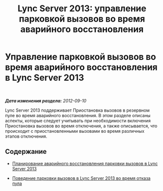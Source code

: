 ﻿---
title: 'Lync Server 2013: управление парковкой вызовов во время аварийного восстановления'
TOCTitle: Управление парковкой вызовов во время аварийного восстановления
ms:assetid: 4df96c38-186f-4b0e-b076-bae6236da7db
ms:mtpsurl: https://technet.microsoft.com/ru-ru/library/JJ688052(v=OCS.15)
ms:contentKeyID: 49887985
ms.date: 05/19/2016
mtps_version: v=OCS.15
ms.translationtype: HT
---

# Управление парковкой вызовов во время аварийного восстановления в Lync Server 2013

 

_**Дата изменения раздела:** 2012-09-10_

Lync Server 2013 поддерживает Приостановка вызовов в резервном пуле во время аварийного восстановления. В этом разделе описаны аспекты, которые следует учитывать при необходимости включения Приостановка вызовов во время отключения, а также описывается, что происходит с приостановленными вызовами во время различных этапов отключения.

## Содержание

  - [Планирование аварийного восстановления парковки вызовов в Lync Server 2013](lync-server-2013-planning-for-call-park-disaster-recovery.md)

  - [Поведение парковки вызовов в Lync Server 2013 во время отказа пула](lync-server-2013-call-park-experience-during-pool-failure.md)

